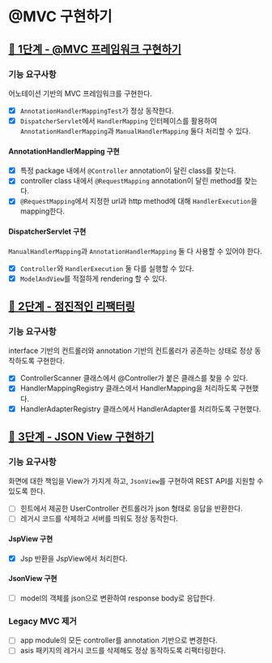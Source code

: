 # @MVC 구현하기

## [🚀 1단계 - @MVC 프레임워크 구현하기](https://techcourse.woowahan.com/s/cCM7rQR9/ls/ul3SweFH)

### 기능 요구사항
어노테이션 기반의 MVC 프레임워크를 구현한다.
- [X] `AnnotationHandlerMappingTest`가 정상 동작한다.
- [X] `DispatcherServlet`에서 `HandlerMapping` 인터페이스를 활용하여 `AnnotationHandlerMapping`과 `ManualHandlerMapping` 둘다 처리할 수 있다.

#### AnnotationHandlerMapping 구현
- [X] 특정 package 내에서 `@Controller` annotation이 달린 class를 찾는다.
- [X] controller class 내에서 `@RequestMapping` annotation이 달린 method를 찾는다.
- [X] `@RequestMapping`에서 지정한 url과 http method에 대해 `HandlerExecution`을 mapping한다.

#### DispatcherServlet 구현
`ManualHandlerMapping`과 `AnnotationHandlerMapping` 둘 다 사용할 수 있어야 한다.
- [X] `Controller`와 `HandlerExecution` 둘 다를 실행할 수 있다.
- [X] `ModelAndView`를 적절하게 rendering 할 수 있다.

## [🚀 2단계 - 점진적인 리팩터링](https://techcourse.woowahan.com/s/cCM7rQR9/ls/rn3vGCrZ)

### 기능 요구사항
interface 기반의 컨트롤러와 annotation 기반의 컨트롤러가 공존하는 상태로 정상 동작하도록 구현한다.
- [X] ControllerScanner 클래스에서 @Controller가 붙은 클래스를 찾을 수 있다.
- [X] HandlerMappingRegistry 클래스에서 HandlerMapping을 처리하도록 구현했다.
- [X] HandlerAdapterRegistry 클래스에서 HandlerAdapter를 처리하도록 구현했다.

## [🚀 3단계 - JSON View 구현하기](https://techcourse.woowahan.com/s/cCM7rQR9/ls/rBFfOujC)

### 기능 요구사항
화면에 대한 책임을 View가 가지게 하고, `JsonView`를 구현하여 REST API를 지원할 수 있도록 한다.
- [ ] 힌트에서 제공한 UserController 컨트롤러가 json 형태로 응답을 반환한다.
- [ ] 레거시 코드를 삭제하고 서버를 띄워도 정상 동작한다.

#### JspView 구현
- [X] Jsp 반환을 JspView에서 처리한다.

#### JsonView 구현
- [ ] model의 객체를 json으로 변환하여 response body로 응답한다.

### Legacy MVC 제거
- [ ] app module의 모든 controller를 annotation 기반으로 변경한다.
- [ ] asis 패키지의 레거시 코드를 삭제해도 정상 동작하도록 리팩터링한다.
